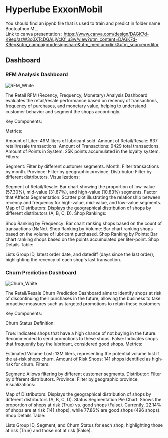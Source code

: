# Hyperlube ExxonMobil
You should find an ipynb file that is used to train and predict in folder name Bootcathon ML. <br />
Link to canva presentation : https://www.canva.com/design/DAGK7d-K9eg/azW3o0XTcDGALjVcKf_u3w/view?utm_content=DAGK7d-K9eg&utm_campaign=designshare&utm_medium=link&utm_source=editor

## Dashboard 
### RFM Analysis Dashboard
![RFM_White](https://github.com/user-attachments/assets/cd44e8a7-5fb3-464d-a798-63f445094a29)

The Retail RFM (Recency, Frequency, Monetary) Analysis Dashboard evaluates the retail/resale performance based on recency of transactions, frequency of purchases, and monetary value, helping to understand customer behavior and segment the shops accordingly.

Key Components:

Metrics:

Amount of Liter: 49M liters of lubricant sold.
Amount of Retail/Resale: 637 retail/resale transactions.
Amount of Transactions: 9429 total transactions.
Amount of Points in System: 25K points accumulated in the loyalty system.
Filters:

Segment: Filter by different customer segments.
Month: Filter transactions by month.
Province: Filter by geographic province.
Distributor: Filter by different distributors.
Visualizations:

Segment of Retail/Resale: Bar chart showing the proportion of low-value (57.30%), mid-value (31.87%), and high-value (10.83%) segments.
Factor that Affects Segmentation: Scatter plot illustrating the relationship between recency and frequency for high-value, mid-value, and low-value segments.
Map of Distributors: Displays the geographical distribution of shops by different distributors (A, B, C, D).
Shop Rankings:

Shop Ranking by Frequency: Bar chart ranking shops based on the count of transactions (NaNo).
Shop Ranking by Volume: Bar chart ranking shops based on the volume of lubricant purchased.
Shop Ranking by Points: Bar chart ranking shops based on the points accumulated per liter-point.
Shop Details Table:

Lists Group ID, latest order date, and datediff (days since the last order), highlighting the recency of each shop's last transaction.

### Churn Prediction Dashboard
![Churn_White](https://github.com/user-attachments/assets/76276069-78d4-4c3c-9323-6b1e942af2f4)

The Retail/Resale Churn Prediction Dashboard aims to identify shops at risk of discontinuing their purchases in the future, allowing the business to take proactive measures such as targeted promotions to retain these customers.

Key Components:

Churn Status Definition:

True: Indicates shops that have a high chance of not buying in the future. Recommended to send promotions to these shops.
False: Indicates shops that frequently buy the lubricant, considered good shops.
Metrics:

Estimated Volume Lost: 13M liters, representing the potential volume lost if the at-risk shops churn.
Amount of Risk Shops: 141 shops identified as high-risk for churn.
Filters:

Segment: Allows filtering by different customer segments.
Distributor: Filter by different distributors.
Province: Filter by geographic province.
Visualizations:

Map of Distributors: Displays the geographical distribution of shops by different distributors (A, B, C, D).
Status Segmentation Pie Chart: Shows the proportion of shops at risk (True) vs. good shops (False). Currently, 22.14% of shops are at risk (141 shops), while 77.86% are good shops (496 shops).
Shop Details Table:

Lists Group ID, Segment, and Churn Status for each shop, highlighting those at risk (True) and those not at risk (False).
